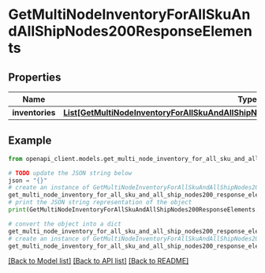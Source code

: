 # GetMultiNodeInventoryForAllSkuAndAllShipNodes200ResponseElements


## Properties

Name | Type | Description | Notes
------------ | ------------- | ------------- | -------------
**inventories** | [**List[GetMultiNodeInventoryForAllSkuAndAllShipNodes200ResponseElementsInventoriesInner]**](GetMultiNodeInventoryForAllSkuAndAllShipNodes200ResponseElementsInventoriesInner.md) |  | [optional] 

## Example

```python
from openapi_client.models.get_multi_node_inventory_for_all_sku_and_all_ship_nodes200_response_elements import GetMultiNodeInventoryForAllSkuAndAllShipNodes200ResponseElements

# TODO update the JSON string below
json = "{}"
# create an instance of GetMultiNodeInventoryForAllSkuAndAllShipNodes200ResponseElements from a JSON string
get_multi_node_inventory_for_all_sku_and_all_ship_nodes200_response_elements_instance = GetMultiNodeInventoryForAllSkuAndAllShipNodes200ResponseElements.from_json(json)
# print the JSON string representation of the object
print(GetMultiNodeInventoryForAllSkuAndAllShipNodes200ResponseElements.to_json())

# convert the object into a dict
get_multi_node_inventory_for_all_sku_and_all_ship_nodes200_response_elements_dict = get_multi_node_inventory_for_all_sku_and_all_ship_nodes200_response_elements_instance.to_dict()
# create an instance of GetMultiNodeInventoryForAllSkuAndAllShipNodes200ResponseElements from a dict
get_multi_node_inventory_for_all_sku_and_all_ship_nodes200_response_elements_from_dict = GetMultiNodeInventoryForAllSkuAndAllShipNodes200ResponseElements.from_dict(get_multi_node_inventory_for_all_sku_and_all_ship_nodes200_response_elements_dict)
```
[[Back to Model list]](../README.md#documentation-for-models) [[Back to API list]](../README.md#documentation-for-api-endpoints) [[Back to README]](../README.md)


